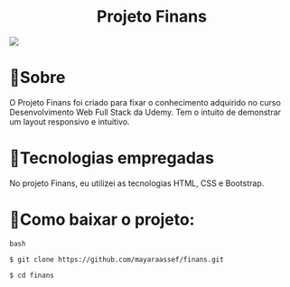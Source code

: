 <h1 align="center"> Projeto Finans

</h1>

<img src="img/tela.gif">

# 👀Sobre

O Projeto Finans foi criado para fixar o conhecimento adquirido no curso Desenvolvimento Web Full Stack da Udemy. Tem o intuito de demonstrar um layout responsivo e intuitivo.

#  🔧Tecnologias empregadas

No projeto Finans, eu utilizei as tecnologias HTML, CSS e Bootstrap.

# 📁Como baixar o projeto:

```
bash

$ git clone https://github.com/mayaraassef/finans.git

$ cd finans

```